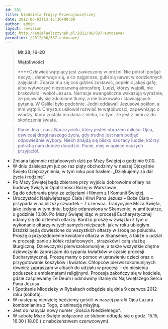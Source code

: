 ```yaml
---
id: 591
title: Niedziela Trójcy Przenajświętszej
date: 2012-06-03T13:13:36+00:00
author: admin
layout: revision
guid: http://anielaolsztynek.pl/2012/06/587-autosave/
permalink: /2012/06/587-autosave/
---
```

> **Mt 28, 16-20**
> 
> **Wątpliwości**
> 
>  ****Człowiek wątpiący jest zawieszony w próżni. Nie potrafi podjąć decyzji, denerwuje się, a co najgorsze, gubi się nawet w codziennych zajęciach. Zdarza mu się coś gdzieś zostawić, popełnić jakąś gafę, albo wytworzyć niestosowną atmosferę. Ludzi, którzy wątpili, nie brakowało i wokół Jezusa. Narracje ewangeliczne wskazują wyraźnie, że pojawiały się zdumione tłumy, a nie brakowało i stawiających pytania. W Galilei było podobnie. Jedni oddawali Jezusowi pokłon, a inni wątpili. Chrystus usiłował rozwiać te wątpliwości, zapewniając o władzy, która została mu dana z nieba, i o tym, że jest z nimi aż do skończenia świata.

> <span style="color: #666699;">Panie Jezu, nasz Nauczycielu, który jesteś obrazem miłości Ojca, oświecaj drogi naszego życia, gdy trudno jest nam podjąć odpowiednie wybory. Niech znajdą się blisko nas tacy ludzie, którzy potrafią nam dobrze doradzić. Panie, miej w opiece naszych przyjaciół.</span>

  * <span style="font-style: normal;">Zmiana tajemnic różańcowych dziś po Mszy Świętej o godzinie 9.00.</span>
  * <span style="font-style: normal;">W dniu dzisiejszym już po raz piąty obchodzimy w naszej Ojczyźnie Święto Dziękczynienia, w tym roku pod hasłem: &#8222;Dziękujemy za dar życia i rodzinę&#8221;.</span>
  * <span style="font-style: normal;">Po Mszy Świętej będą zbierane przy wyjściu dobrowolne ofiary na budowę Świątyni Opatrzności Bożej w Warszawie.</span>
  * <span style="font-style: normal;">Są do odebrania płyty ze zdjęciami i filmem z I Komunii Świętej.</span>
  * <span style="font-style: normal;">Uroczystość Najświętszego Ciała i Krwi Pana Jezusa &#8211; Boże Ciało &#8211; przypada w najbliższy czwartek &#8211; 7 czerwca. Tradycyjnie Msza Święta, jako jedyna w tym dniu, będzie odprawiona w Skansenie, w amfiteatrze, o godzinie 10.00. Po Mszy Świętej idąc w procesji Eucharystycznej udamy się do czterech ołtarzy. Bardzo proszę w związku z tym o wykonanie ołtarzy w tych samych miejscach, jak w roku ubiegłym. Brzózki będą dowiezione do wszystkich ołtarzy w środę po południu. Proszę o przyozdobienie kwiatami ołtarza w Skansenie, a także o udział w procesji: panie z kółek różańcowych , strażaków i całą służbę liturgiczną. Dziewczynki pierwszokomunijne, a także wszystkie chętne dziewczynki zapraszam do sypania kwiatków w czasie procesji Eucharystycznej. Proszę mamy o pomoc w ustawieniu dzieci oraz o przygotowanie koszyków i kwiatów. Chłopców pierwszokomunijnych również zapraszam w albach do udziału w procesji &#8211; do niesienia poduszek z emblematami religijnymi. Procesja zakończy się w kościele, gdzie zaśpiewamy Te Deum i odmówimy litanię do Najświętszego Serca Pana Jezusa.</span>
  * <span style="font-style: normal;">I Spotkanie Młodzieży w Rybakach odbędzie się dnia 9 czerwca 2012 roku (sobota).</span>
  * <span style="font-style: normal;">W następną niedzielę będziemy gościli w naszej parafii Ojca Lazara kombonianina z Togo, z animacją misyjną.</span>
  * <span style="font-style: normal;">Jest do nabycia nowy numer &#8222;Gościa Niedzielnego&#8221;.</span>
  * <span style="font-style: normal;">W sobotę Msze Święte połączone ze ślubem odbędą się o godz. 15.15, 16.30 i 18.00 ( z nabożeństwem czerwcowym).</span>